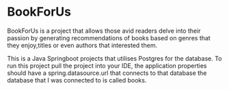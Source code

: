 # BookForUs

BookForUs is a project that allows those avid readers delve into their passion by generating recommendations of books based on genres that they enjoy,titles 
or even authors that interested them.

This is a Java Springboot projects that utilises Postgres for the database. To run this project pull the project into your IDE, the application properties should have a spring.datasource.url that connects to that database 
the database that I was connected to is called books. 
